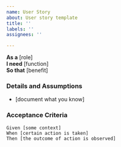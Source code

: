 ```yaml
---
name: User Story
about: User story template
title: ''
labels: ''
assignees: ''

---
```


**As a** [role]  
**I need** [function]  
**So that** [benefit]  
      
### Details and Assumptions
* [document what you know]      

### Acceptance Criteria     

```gherkin 
Given [some context]
When [certain action is taken]
Then [the outcome of action is observed]
```
